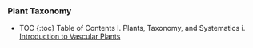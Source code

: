 ### Plant Taxonomy  
* TOC
{:toc}
Table of Contents
I. Plants, Taxonomy, and Systematics
  i. [Introduction to Vascular Plants](/intro-vascular-plants.md)
